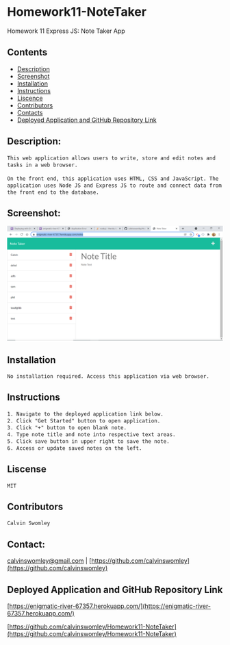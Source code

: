 # Homework11-NoteTaker
Homework 11 Express JS: Note Taker App

## Contents
- [Description](#Description)
- [Screenshot](Screenshot)
- [Installation](#Installation)
- [Instructions](#Instructions)
- [Liscence](#Liscence)
- [Contributors](#Contributors)
- [Contacts](#Contacts)
- [Deployed Application and GitHub Repository Link](#DeployedApplicationandGitHubRepositoryLink)


## Description:
    This web application allows users to write, store and edit notes and tasks in a web browser.

    On the front end, this application uses HTML, CSS and JavaScript. The application uses Node JS and Express JS to route and connect data from the front end to the database.

## Screenshot:
![Note Taker deployed application screeshot](./Finished_App_Screenshot.PNG)

## Installation
    No installation required. Access this application via web browser.

## Instructions
    1. Navigate to the deployed application link below.
    2. Click "Get Started" button to open application.
    3. Click "+" button to open blank note.
    4. Type note title and note into respective text areas.
    5. Click save button in upper right to save the note.
    6. Access or update saved notes on the left.
    
## Liscense
    MIT

## Contributors
    Calvin Swomley

## Contact:
calvinswomley@gmail.com | [https://github.com/calvinswomley](https://github.com/calvinswomley)

## Deployed Application and GitHub Repository Link
[https://enigmatic-river-67357.herokuapp.com/](https://enigmatic-river-67357.herokuapp.com/)

[https://github.com/calvinswomley/Homework11-NoteTaker](https://github.com/calvinswomley/Homework11-NoteTaker)

